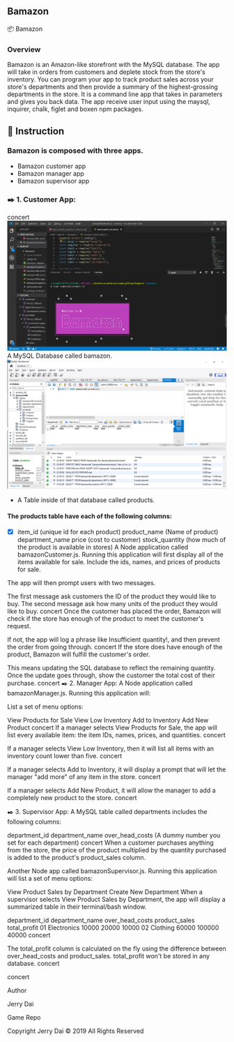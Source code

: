 ## Bamazon
📦 Bamazon
### Overview
Bamazon is an Amazon-like storefront with the MySQL database. The app will take in orders from customers and deplete stock from the store's inventory. You can program your app to track product sales across your store's departments and then provide a summary of the highest-grossing departments in the store. It is a command line app that takes in parameters and gives you back data. The app receive user input using the maysql, inquirer, chalk, figlet and boxen npm packages.



## 📓 Instruction
### Bamazon is composed with three apps.
* Bamazon customer app
* Bamazon manager app
* Bamazon supervisor app
### ✒️ 1. Customer App:
concert
![Image scr01](./scr01.png)
A MySQL Database called bamazon.
![Image scr02](./scr02.png)
* A Table inside of that database called products.

#### The products table have each of the following columns:

- [x]  item_id (unique id for each product)
product_name (Name of product)
department_name
price (cost to customer)
stock_quantity (how much of the product is available in stores)
A Node application called bamazonCustomer.js. Running this application will first display all of the items available for sale. Include the ids, names, and prices of products for sale.

The app will then prompt users with two messages.

The first message ask customers the ID of the product they would like to buy.
The second message ask how many units of the product they would like to buy. concert
Once the customer has placed the order, Bamazon will check if the store has enough of the product to meet the customer's request.

If not, the app will log a phrase like Insufficient quantity!, and then prevent the order from going through. concert
If the store does have enough of the product, Bamazon will fulfill the customer's order.

This means updating the SQL database to reflect the remaining quantity.
Once the update goes through, show the customer the total cost of their purchase. concert
✒️ 2. Manager App:
A Node application called bamazonManager.js. Running this application will:

List a set of menu options:

View Products for Sale
View Low Inventory
Add to Inventory
Add New Product concert
If a manager selects View Products for Sale, the app will list every available item: the item IDs, names, prices, and quantities. concert

If a manager selects View Low Inventory, then it will list all items with an inventory count lower than five. concert

If a manager selects Add to Inventory, it will display a prompt that will let the manager "add more" of any item in the store. concert

If a manager selects Add New Product, it will allow the manager to add a completely new product to the store. concert

✒️ 3. Supervisor App:
A MySQL table called departments includes the following columns:

department_id
department_name
over_head_costs (A dummy number you set for each department) concert
When a customer purchases anything from the store, the price of the product multiplied by the quantity purchased is added to the product's product_sales column.

Another Node app called bamazonSupervisor.js. Running this application will list a set of menu options:

View Product Sales by Department
Create New Department
When a supervisor selects View Product Sales by Department, the app will display a summarized table in their terminal/bash window.

department_id	department_name	over_head_costs	product_sales	total_profit
01	Electronics	10000	20000	10000
02	Clothing	60000	100000	40000
concert

The total_profit column is calculated on the fly using the difference between over_head_costs and product_sales. total_profit won't be stored in any database.
concert

concert

Author

Jerry Dai

Game Repo

Copyright
Jerry Dai © 2019 All Rights Reserved
